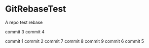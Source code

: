 # GitRebaseTest
A repo test rebase

commit 3
commit 4

commit 1
commit 2
commit 7
commit 8
commit 9
commit 6
commit 5
